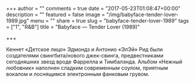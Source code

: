 +++
author = ""
comments = true
date = "2017-05-23T01:08:47+00:00"
description = ""
featured = false
image = "/img/babyface-tender-lover-1989.jpg"
menu = ""
share = true
slug = "babyface-tender-lover-1989"
tags = ["1", "R&B"]
title = "Babyface — Tender Lover (1989)"

+++


Кеннет «Детское лицо» Эдмондз и Антонио «ЭлЭй» Рид были создателями свингбита/нового джек-свинга, предвестниками сегодняшних звезд вроде Фаррелла и Тимбалэнда. Альбом «Нежный любовник» наполнен сладким современным соулом, приятным вокалом и лоснящимся электронным фанковым грувом.


